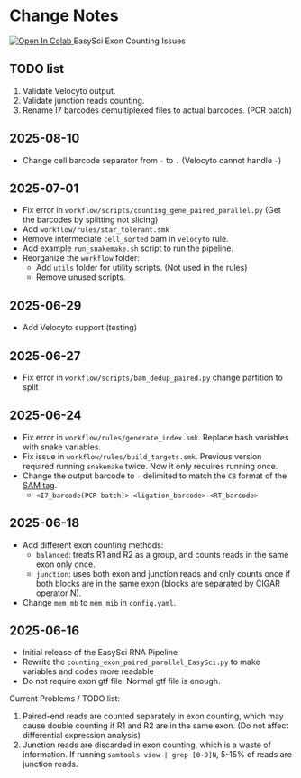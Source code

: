 # Change Notes

<a target="_blank" href="https://colab.research.google.com/github/Justype/easysci_pipeline/blob/main/docs/ipynbs/EasySci_issues.ipynb">
  <img src="https://colab.research.google.com/assets/colab-badge.svg" alt="Open In Colab"/>
</a> EasySci Exon Counting Issues

## TODO list

1. Validate Velocyto output.
2. Validate junction reads counting.
3. Rename I7 barcodes demultiplexed files to actual barcodes. (PCR batch)

## 2025-08-10

- Change cell barcode separator from `-` to `.` (Velocyto cannot handle `-`)

## 2025-07-01

- Fix error in `workflow/scripts/counting_gene_paired_parallel.py` (Get the barcodes by splitting not slicing)
- Add `workflow/rules/star_tolerant.smk`
- Remove intermediate `cell_sorted` bam in `velocyto` rule.
- Add example `run_snakemake.sh` script to run the pipeline.
- Reorganize the `workflow` folder:
  - Add `utils` folder for utility scripts. (Not used in the rules)
  - Remove unused scripts.

## 2025-06-29

- Add Velocyto support (testing)

## 2025-06-27

- Fix error in `workflow/scripts/bam_dedup_paired.py` change partition to split

## 2025-06-24

- Fix error in `workflow/rules/generate_index.smk`. Replace bash variables with snake variables.
- Fix issue in `workflow/rules/build_targets.smk`. Previous version required running `snakemake` twice. Now it only requires running once.
- Change the output barcode to `-` delimited to match the `CB` format of the [SAM tag](https://samtools.github.io/hts-specs/SAMtags.pdf).
  - `<I7_barcode(PCR batch)>-<ligation_barcode>-<RT_barcode>`

## 2025-06-18

- Add different exon counting methods:
  - `balanced`: treats R1 and R2 as a group, and counts reads in the same exon only once.
  - `junction`: uses both exon and junction reads and only counts once if both blocks are in the same exon (blocks are separated by CIGAR operator N).
- Change `mem_mb` to `mem_mib` in `config.yaml`.

## 2025-06-16

- Initial release of the EasySci RNA Pipeline
- Rewrite the `counting_exon_paired_parallel_EasySci.py` to make variables and codes more readable
- Do not require exon gtf file. Normal gtf file is enough.

Current Problems / TODO list:

1. Paired-end reads are counted separately in exon counting, which may cause double counting if R1 and R2 are in the same exon. (Do not affect differential expression analysis)
2. Junction reads are discarded in exon counting, which is a waste of information. If running `samtools view | grep [0-9]N`, 5-15% of reads are junction reads.
